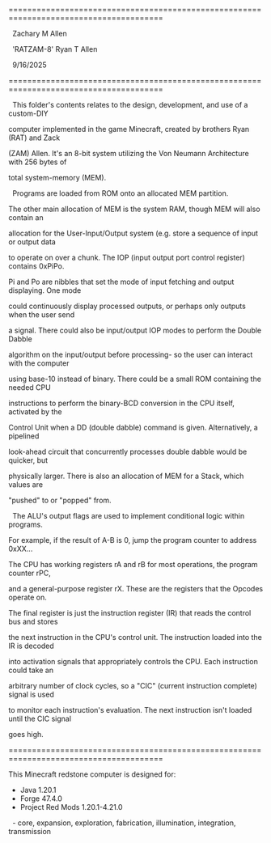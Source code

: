 =======================================================================================

&nbsp;														Zachary M Allen

&nbsp;						'RATZAM-8'						Ryan T Allen

&nbsp;														9/16/2025

=======================================================================================



&nbsp;	This folder's contents relates to the design, development, and use of a custom-DIY

computer implemented in the game Minecraft, created by brothers Ryan (RAT) and Zack 

(ZAM) Allen. It's an 8-bit system utilizing the Von Neumann Architecture with 256 bytes of

total system-memory (MEM).

&nbsp;	Programs are loaded from ROM onto an allocated MEM partition.

The other main allocation of MEM is the system RAM, though MEM will also contain an

allocation for the User-Input/Output system (e.g. store a sequence of input or output data

to operate on over a chunk. The IOP (input output port control register) contains 0xPiPo.

Pi and Po are nibbles that set the mode of input fetching and output displaying. One mode

could continuously display processed outputs, or perhaps only outputs when the user send 

a signal. There could also be input/output IOP modes to perform the Double Dabble 

algorithm on the input/output before processing- so the user can interact with the computer 

using base-10 instead of binary. There could be a small ROM containing the needed CPU

instructions to perform the binary-BCD conversion in the CPU itself, activated by the 

Control Unit when a DD (double dabble) command is given. Alternatively, a pipelined 

look-ahead circuit that concurrently processes double dabble would be quicker, but 

physically larger. There is also an allocation of MEM for a Stack, which values are 

"pushed" to or "popped" from.

&nbsp;	The ALU's output flags are used to implement conditional logic within programs.

For example, if the result of A-B is 0, jump the program counter to address 0xXX...

The CPU has working registers rA and rB for most operations, the program counter rPC,

and a general-purpose register rX. These are the registers that the Opcodes operate on. 

The final register is just the instruction register (IR) that reads the control bus and stores

the next instruction in the CPU's control unit. The instruction loaded into the IR is decoded 

into activation signals that appropriately controls the CPU. Each instruction could take an

arbitrary number of clock cycles, so a "CIC" (current instruction complete) signal is used 

to monitor each instruction's evaluation. The next instruction isn't loaded until the CIC signal

goes high.  



=======================================================================================

This Minecraft redstone computer is designed for:

* Java 1.20.1
* Forge 47.4.0
* Project Red Mods 1.20.1-4.21.0

&nbsp;	- core, expansion, exploration, fabrication, illumination, integration, transmission







